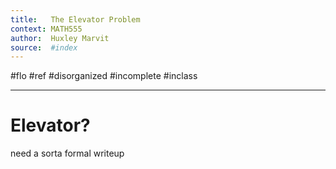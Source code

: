 ```yaml
---
title:   The Elevator Problem
context: MATH555
author:  Huxley Marvit
source:  #index
---
```


#flo #ref #disorganized #incomplete #inclass

--- 

# Elevator?

need a sorta formal writeup




























